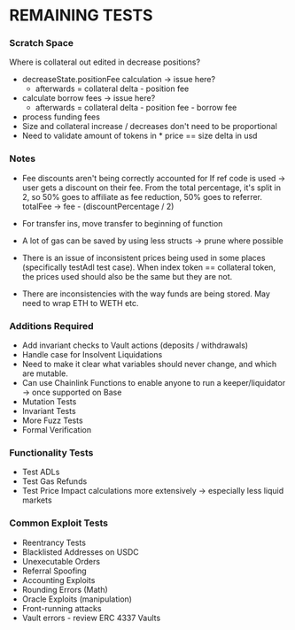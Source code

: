 # REMAINING TESTS

### Scratch Space

Where is collateral out edited in decrease positions?
- decreaseState.positionFee calculation -> issue here?
    - afterwards = collateral delta - position fee
- calculate borrow fees -> issue here?
    - afterwards = collateral delta - position fee - borrow fee
- process funding fees
- Size and collateral increase / decreases don't need to be proportional
- Need to validate amount of tokens in * price == size delta in usd


### Notes

- Fee discounts aren't being correctly accounted for
If ref code is used -> user gets a discount on their fee. From the total percentage, it's
split in 2, so 50% goes to affiliate as fee reduction, 50% goes to referrer.
totalFee -> fee - (discountPercentage / 2)

- For transfer ins, move transfer to beginning of function

- A lot of gas can be saved by using less structs -> prune where possible

- There is an issue of inconsistent prices being used in some places (specifically testAdl test case).
When index token == collateral token, the prices used should also be the same but they are not.

- There are inconsistencies with the way funds are being stored. May need to wrap ETH to WETH etc.

### Additions Required

- Add invariant checks to Vault actions (deposits / withdrawals)
- Handle case for Insolvent Liquidations
- Need to make it clear what variables should never change, and which are mutable.
- Can use Chainlink Functions to enable anyone to run a keeper/liquidator -> once supported on Base
- Mutation Tests
- Invariant Tests
- More Fuzz Tests
- Formal Verification

### Functionality Tests

- Test ADLs
- Test Gas Refunds
- Test Price Impact calculations more extensively -> especially less liquid markets

### Common Exploit Tests

- Reentrancy Tests
- Blacklisted Addresses on USDC
- Unexecutable Orders
- Referral Spoofing
- Accounting Exploits
- Rounding Errors (Math)
- Oracle Exploits (manipulation)
- Front-running attacks
- Vault errors - review ERC 4337 Vaults
